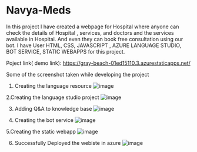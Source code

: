 # Navya-Meds
In this project I have created a webpage for Hospital where anyone can check the details of Hospital , services, and doctors and the services available in Hospital.
And even they can book free consultation using our bot.
I have User HTML, CSS, JAVASCRIPT , AZURE LANGUAGE STUDIO, BOT SERVICE, STATIC WEBAPPS for this project.

Poject link( demo link): https://gray-beach-01ed15110.3.azurestaticapps.net/

Some of the screenshot taken while developing the project
 
1. Creating the language resource
![image](https://github.com/navyaangara/Navya-Meds/assets/107920298/06b0405e-b5b9-4b78-b6a0-8e9373c941eb)

2.Creating the language studio project
![image](https://github.com/navyaangara/Navya-Meds/assets/107920298/d3c57a02-2fcc-4a63-b323-e01cb7e7f3ea)

3. Adding Q&A to knowledge base
![image](https://github.com/navyaangara/Navya-Meds/assets/107920298/74f150ac-2981-4660-95e6-c8eec7fa0cee)

4. Creating the bot service
![image](https://github.com/navyaangara/Navya-Meds/assets/107920298/51b7ae86-6298-4b7d-a640-c166b8467a62)

5.Creating the static webapp
![image](https://github.com/navyaangara/Navya-Meds/assets/107920298/18af1c14-8d1e-4209-ae1a-f847c07d035c)

6. Successfully Deployed the webiste in azure
![image](https://github.com/navyaangara/Navya-Meds/assets/107920298/fbe04349-e5c5-4dc9-a960-a3ae68456160)
